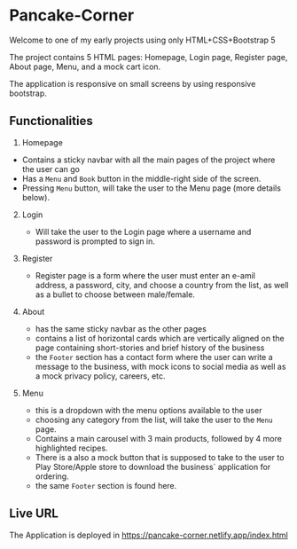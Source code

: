 # Pancake-Corner

Welcome to one of my early projects using only HTML+CSS+Bootstrap 5

The project contains 5 HTML pages: Homepage, Login page, Register page, About page, Menu, and a mock cart icon.

The application is responsive on small screens by using responsive bootstrap.

## Functionalities

1. Homepage

- Contains a sticky navbar with all the main pages of the project where the user can go
- Has a `Menu` and `Book` button in the middle-right side of the screen.
- Pressing `Menu` button, will take the user to the Menu page (more details below).

2. Login

   - Will take the user to the Login page where a username and password is prompted to sign in.

3. Register

   - Register page is a form where the user must enter an e-amil address, a password, city, and choose a country from the list, as well as a bullet to choose between male/female.

4. About

   - has the same sticky navbar as the other pages
   - contains a list of horizontal cards which are vertically aligned on the page containing short-stories and brief history of the business
   - the `Footer` section has a contact form where the user can write a message to the business, with mock icons to social media as well as a mock privacy policy, careers, etc.

5. Menu
   - this is a dropdown with the menu options available to the user
   - choosing any category from the list, will take the user to the `Menu` page.
   - Contains a main carousel with 3 main products, followed by 4 more highlighted recipes.
   - There is a also a mock button that is supposed to take to the user to Play Store/Apple store to download the business` application for ordering.
   - the same `Footer` section is found here.

## Live URL

The Application is deployed in https://pancake-corner.netlify.app/index.html

